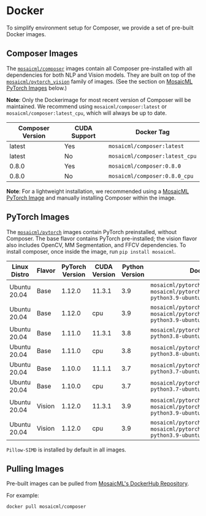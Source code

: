 # Docker

To simplify environment setup for Composer, we provide a set of pre-built Docker images.

## Composer Images

The [`mosaicml/composer`](https://hub.docker.com/r/mosaicml/composer) images contain all Composer pre-installed with
all dependencies for both NLP and Vision models. They are built on top of the
[`mosaicml/pytorch_vision`](https://hub.docker.com/r/mosaicml/pytorch_vision) family of images.
(See the section on [MosaicML PyTorch Images](#pytorch-images) below.)

**Note**: Only the Dockerimage for most recent version of Composer will be maintained. We recommend using
`mosaicml/composer:latest` or `mosaicml/composer:latest_cpu`, which will always be up to date.

<!-- BEGIN_COMPOSER_BUILD_MATRIX -->
| Composer Version   | CUDA Support   | Docker Tag                     |
|--------------------|----------------|--------------------------------|
| latest             | Yes            | `mosaicml/composer:latest`     |
| latest             | No             | `mosaicml/composer:latest_cpu` |
| 0.8.0              | Yes            | `mosaicml/composer:0.8.0`      |
| 0.8.0              | No             | `mosaicml/composer:0.8.0_cpu`  |
<!-- END_COMPOSER_BUILD_MATRIX -->


**Note**: For a lightweight installation, we recommended using a [MosaicML PyTorch Image](#pytorch-images) and manually
installing Composer within the image.

## PyTorch Images

The [`mosaicml/pytorch`](https://hub.docker.com/r/mosaicml/pytorch) images contain PyTorch preinstalled, without Composer.
The base flavor contains PyTorch pre-installed; the vision flavor also includes OpenCV, MM Segmentation, and FFCV dependencies.
To install composer, once inside the image, run `pip install mosaicml`.

<!-- BEGIN_PYTORCH_BUILD_MATRIX -->
| Linux Distro   | Flavor   | PyTorch Version   | CUDA Version   | Python Version   | Docker Tags                                                                                      |
|----------------|----------|-------------------|----------------|------------------|--------------------------------------------------------------------------------------------------|
| Ubuntu 20.04   | Base     | 1.12.0            | 11.3.1         | 3.9              | `mosaicml/pytorch:latest`, `mosaicml/pytorch:1.12.0_cu113-python3.9-ubuntu20.04`                 |
| Ubuntu 20.04   | Base     | 1.12.0            | cpu            | 3.9              | `mosaicml/pytorch:latest_cpu`, `mosaicml/pytorch:1.12.0_cpu-python3.9-ubuntu20.04`               |
| Ubuntu 20.04   | Base     | 1.11.0            | 11.3.1         | 3.8              | `mosaicml/pytorch:1.11.0_cu113-python3.8-ubuntu20.04`                                            |
| Ubuntu 20.04   | Base     | 1.11.0            | cpu            | 3.8              | `mosaicml/pytorch:1.11.0_cpu-python3.8-ubuntu20.04`                                              |
| Ubuntu 20.04   | Base     | 1.10.0            | 11.1.1         | 3.7              | `mosaicml/pytorch:1.10.0_cu111-python3.7-ubuntu20.04`                                            |
| Ubuntu 20.04   | Base     | 1.10.0            | cpu            | 3.7              | `mosaicml/pytorch:1.10.0_cpu-python3.7-ubuntu20.04`                                              |
| Ubuntu 20.04   | Vision   | 1.12.0            | 11.3.1         | 3.9              | `mosaicml/pytorch_vision:latest`, `mosaicml/pytorch_vision:1.12.0_cu113-python3.9-ubuntu20.04`   |
| Ubuntu 20.04   | Vision   | 1.12.0            | cpu            | 3.9              | `mosaicml/pytorch_vision:latest_cpu`, `mosaicml/pytorch_vision:1.12.0_cpu-python3.9-ubuntu20.04` |
<!-- END_PYTORCH_BUILD_MATRIX -->

``Pillow-SIMD`` is installed by default in all images.

## Pulling Images

Pre-built images can be pulled from [MosaicML's DockerHub Repository](https://hub.docker.com/u/mosaicml).

For example:

<!--pytest-codeblocks:skip-->
```bash
docker pull mosaicml/composer
```
